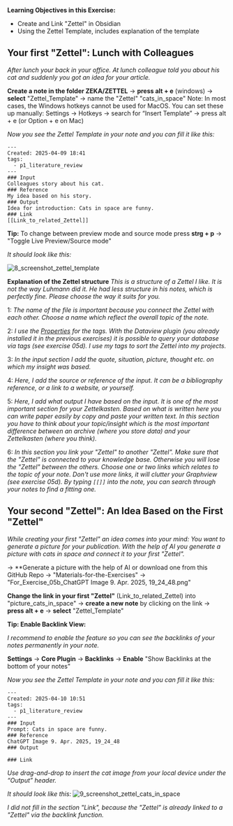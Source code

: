 
**Learning Objectives in this Exercise:**

- Create and Link "Zettel" in Obsidian
- Using the Zettel Template, includes explanation of the template

## Your first "Zettel": Lunch with Colleagues

*After lunch your back in your office. At lunch colleague told you about his cat and suddenly you got an idea for your article.*

**Create a note in the folder ZEKA/ZETTEL** → **press alt + e** (windows) → **select** "Zettel_Template" → name the "Zettel" "cats_in_space"
Note: In most cases, the Windows hotkeys cannot be used for MacOS. You can set these up manually: Settings → Hotkeys → search for “Insert Template” → press alt + e (or Option + e on Mac)

*Now you see the Zettel Template in your note and you can fill it like this:*

```
---
Created: 2025-04-09 18:41
tags:
  - p1_literature_review
---
### Input
Colleagues story about his cat. 
### Reference
My idea based on his story.
### Output
Idea for introduction: Cats in space are funny.
### Link
[[Link_to_related_Zettel]]
```

**Tip:** To change between preview mode and source mode press **strg + p**  → "Toggle Live Preview/Source mode"

*It should look like this:*

![8_screenshot_zettel_template](https://github.com/user-attachments/assets/73eff2d2-ded9-407b-bc1a-f92dcbd6bb63)

**Explanation of the Zettel structure**
*This is a structure of a Zettel I like. It is not the way Luhmann did it. He had less structure in his notes, which is perfectly fine. Please choose the way it suits for you.*

1: *The name of the file is important because you connect the Zettel with each other. Choose a name which reflect the overall topic of the note.*

2: *I use the [Properties](https://help.obsidian.md/properties) for the tags. With the Dataview plugin (you already installed it in the previous exercises) it is possible to query your database via tags (see exercise 05d). I use my tags to sort the Zettel into my projects.*

3: *In the input section I add the quote, situation, picture, thought etc. on which my insight was based.*

4: *Here, I add the source or reference of the input. It can be a bibliography reference, or a link to a website, or yourself.*

5: *Here, I add what output I have based on the input. It is one of the most important section for your Zettelkasten. Based on what is written here you can write paper easily by copy and paste your written text. In this section you have to think about your topic/insight which is the most important difference between an archive (where you store data) and your Zettelkasten (where you think).*

6: *In this section you link your "Zettel" to another "Zettel". Make sure that the "Zettel" is connected to your knowledge base. Otherwise you will lose the "Zettel" between the others. Choose one or two links which relates to the topic of your note. Don't use more links, it will clutter your Graphview (see exercise 05d). By typing `[[]]` into the note, you can search through your notes to find a fitting one.* 

## Your second "Zettel": An Idea Based on the First "Zettel"

*While creating your first "Zettel" an idea comes into your mind: You want to generate a picture for your publication. With the help of AI you generate a picture with cats in space and connect it to your first "Zettel".*

→ **Generate a picture with the help of AI or download one from this GitHub Repo → "Materials-for-the-Exercises" → "For_Exercise_05b_ChatGPT Image 9. Apr. 2025, 19_24_48.png"

**Change the link in your first "Zettel"** (Link_to_related_Zettel) into "picture_cats_in_space" → **create a new note** by clicking on the link → **press alt + e** → **select** "Zettel_Template"

**Tip: Enable Backlink View:**

*I recommend to enable the feature so you can see the backlinks of your notes permanently in your note.*

**Settings** → **Core Plugin** → **Backlinks** → **Enable** "Show Backlinks at the bottom of your notes"

*Now you see the Zettel Template in your note and you can fill it like this:*

```
---
Created: 2025-04-10 10:51
tags:
  - p1_literature_review
---
### Input
Prompt: Cats in space are funny.
### Reference
ChatGPT Image 9. Apr. 2025, 19_24_48
### Output

### Link

```

*Use drag-and-drop to insert the cat image from your local device under the “Output” header.*

*It should look like this:*
![9_screenshot_zettel_cats_in_space](https://github.com/user-attachments/assets/39e0b165-bbb9-4f34-aac0-11f0cbbbfded)

*I did not fill in the section "Link", because the "Zettel" is already linked to a "Zettel" via the backlink function.*
